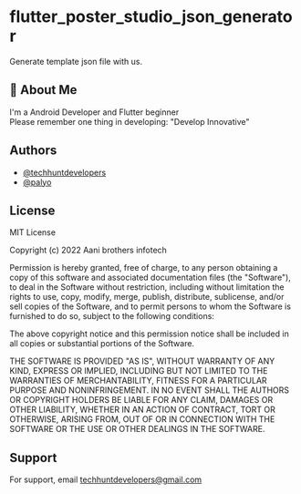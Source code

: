 # flutter_poster_studio_json_generator

Generate template json file with us.

## 🚀 About Me
I'm a Android Developer and Flutter beginner <br />
Please remember one thing in developing: "Develop Innovative"

## Authors

- [@techhuntdevelopers](https://github.com/techhuntdevelopers)
- [@palyo](https://github.com/palyo)

## License

MIT License

Copyright (c) 2022 Aani brothers infotech

Permission is hereby granted, free of charge, to any person obtaining a copy
of this software and associated documentation files (the "Software"), to deal
in the Software without restriction, including without limitation the rights
to use, copy, modify, merge, publish, distribute, sublicense, and/or sell
copies of the Software, and to permit persons to whom the Software is
furnished to do so, subject to the following conditions:

The above copyright notice and this permission notice shall be included in all
copies or substantial portions of the Software.

THE SOFTWARE IS PROVIDED "AS IS", WITHOUT WARRANTY OF ANY KIND, EXPRESS OR
IMPLIED, INCLUDING BUT NOT LIMITED TO THE WARRANTIES OF MERCHANTABILITY,
FITNESS FOR A PARTICULAR PURPOSE AND NONINFRINGEMENT. IN NO EVENT SHALL THE
AUTHORS OR COPYRIGHT HOLDERS BE LIABLE FOR ANY CLAIM, DAMAGES OR OTHER
LIABILITY, WHETHER IN AN ACTION OF CONTRACT, TORT OR OTHERWISE, ARISING FROM,
OUT OF OR IN CONNECTION WITH THE SOFTWARE OR THE USE OR OTHER DEALINGS IN THE
SOFTWARE.


## Support

For support, email techhuntdevelopers@gmail.com
